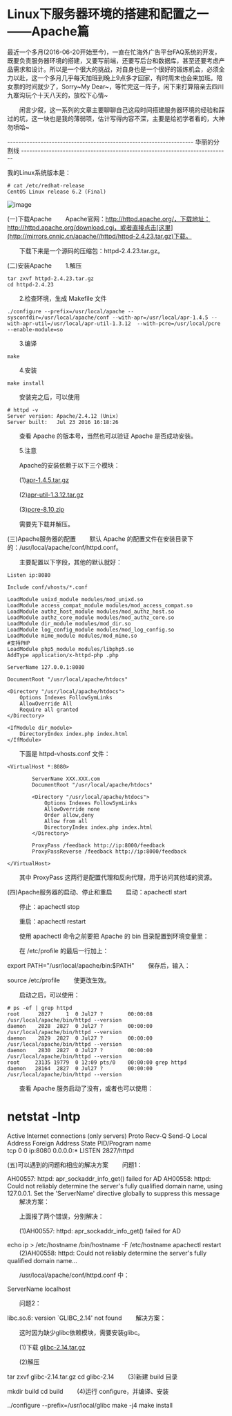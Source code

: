 # Linux下服务器环境的搭建和配置之一——Apache篇



最近一个多月(2016-06-20开始至今)，一直在忙海外广告平台FAQ系统的开发，既要负责服务器环境的搭建，又要写前端，还要写后台和数据库，甚至还要考虑产品需求和设计。所以是一个很大的挑战，对自身也是一个很好的锻炼机会，必须全力以赴，这一个多月几乎每天加班到晚上9点多才回家，有时周末也会来加班。陪女票的时间就少了，Sorry~My Dear~，等忙完这一阵子，闲下来打算陪亲去四川九寨沟玩个十天八天的，放松下心情~

　　闲言少叙，这一系列的文章主要聊聊自己这段时间搭建服务器环境的经验和踩过的坑，这一块也是我的薄弱项，估计写得内容不深，主要是给初学者看的，大神勿喷哈~

------------------------------------------------------------------- 华丽的分割线 ---------------------------------------------------------------------------

我的Linux系统版本是：
```
# cat /etc/redhat-release
CentOS Linux release 6.2 (Final)
```
 

 
![image](https://user-images.githubusercontent.com/9566362/227754261-1e7d4bac-0246-4105-b502-2982f9cea32b.png)



 

 

(一)下载Apache
　　Apache官网：http://httpd.apache.org/，下载地址：http://httpd.apache.org/download.cgi，或者直接点击[这里](http://mirrors.cnnic.cn/apache//httpd/httpd-2.4.23.tar.gz)下载。

　　下载下来是一个源码的压缩包：httpd-2.4.23.tar.gz。

(二)安装Apache
　　1.解压

```
tar zxvf httpd-2.4.23.tar.gz
cd httpd-2.4.23
```
　　2.检查环境，生成 Makefile 文件

```
./configure --prefix=/usr/local/apache --sysconfdir=/usr/local/apache/conf --with-apr=/usr/local/apr-1.4.5 --with-apr-util=/usr/local/apr-util-1.3.12  --with-pcre=/usr/local/pcre  --enable-module=so
```
　　3.编译

```
make
```
　　4.安装

```
make install
```
　　安装完之后，可以使用

```
# httpd -v
Server version: Apache/2.4.12 (Unix)
Server built:   Jul 23 2016 16:18:26
```
　　查看 Apache 的版本号，当然也可以验证 Apache 是否成功安装。

　　5.注意

　　Apache的安装依赖于以下三个模块：

　　(1)[apr-1.4.5.tar.gz](http://archive.apache.org/dist/apr/apr-1.4.5.tar.gz)

　　(2)[apr-util-1.3.12.tar.gz](http://archive.apache.org/dist/apr/apr-util-1.3.12.tar.gz)

　　(3)[pcre-8.10.zip](http://jaist.dl.sourceforge.net/project/pcre/pcre/8.10/pcre-8.10.zip)

　　需要先下载并解压。

(三)Apache服务器的配置
　　默认 Apache 的配置文件在安装目录下的：/usr/local/apache/conf/httpd.conf。

　　主要配置以下字段，其他的默认就好：

```
Listen ip:8080

Include conf/vhosts/*.conf

LoadModule unixd_module modules/mod_unixd.so
LoadModule access_compat_module modules/mod_access_compat.so
LoadModule authz_host_module modules/mod_authz_host.so
LoadModule authz_core_module modules/mod_authz_core.so
LoadModule dir_module modules/mod_dir.so
LoadModule log_config_module modules/mod_log_config.so
LoadModule mime_module modules/mod_mime.so
#支持PHP
LoadModule php5_module modules/libphp5.so
AddType application/x-httpd-php .php

ServerName 127.0.0.1:8080

DocumentRoot "/usr/local/apache/htdocs"

<Directory "/usr/local/apache/htdocs">
    Options Indexes FollowSymLinks
    AllowOverride All
    Require all granted
</Directory>

<IfModule dir_module>
    DirectoryIndex index.php index.html
</IfModule>
```
 

　　下面是 httpd-vhosts.conf 文件：

```
<VirtualHost *:8080>

        ServerName XXX.XXX.com
        DocumentRoot "/usr/local/apache/htdocs"

        <Directory "/usr/local/apache/htdocs">
            Options Indexes FollowSymLinks
            AllowOverride none
            Order allow,deny
            Allow from all
            DirectoryIndex index.php index.html
        </Directory>

        ProxyPass /feedback http://ip:8000/feedback
        ProxyPassReverse /feedback http://ip:8000/feedback

</VirtualHost>
```
　　其中 ProxyPass 这两行是配置代理和反向代理，用于访问其他域的资源。

(四)Apache服务器的启动、停止和重启
　　启动：apachectl start

　　停止：apachectl stop

　　重启：apachectl restart

　　使用 apachectl 命令之前要把 Apache 的 bin 目录配置到环境变量里：

　　在 /etc/profile 的最后一行加上：

export PATH="/usr/local/apache/bin:$PATH"
　　保存后，输入：

source /etc/profile
　　使更改生效。

　　启动之后，可以使用：

```
# ps -ef | grep httpd
root      2827     1  0 Jul27 ?        00:00:08 /usr/local/apache/bin/httpd --version
daemon    2828  2827  0 Jul27 ?        00:00:00 /usr/local/apache/bin/httpd --version
daemon    2829  2827  0 Jul27 ?        00:00:00 /usr/local/apache/bin/httpd --version
daemon    2830  2827  0 Jul27 ?        00:00:00 /usr/local/apache/bin/httpd --version
root     23135 19779  0 12:09 pts/0    00:00:00 grep httpd
daemon   28164  2827  0 Jul27 ?        00:00:00 /usr/local/apache/bin/httpd --version
```
　　查看 Apache 服务启动了没有，或者也可以使用：

# netstat -lntp
Active Internet connections (only servers)
Proto Recv-Q Send-Q Local Address               Foreign Address             State       PID/Program name           
tcp        0      0 ip:8080           0.0.0.0:*                   LISTEN      2827/httpd
 

(五)可以遇到的问题和相应的解决方案
　　问题1：

AH00557: httpd: apr_sockaddr_info_get() failed for AD
AH00558: httpd: Could not reliably determine the server's fully qualified domain name, using 127.0.0.1. Set the 'ServerName' directive globally to suppress this message
　　解决方案：

　　上面报了两个错误，分别解决：

　　(1)AH00557: httpd: apr_sockaddr_info_get() failed for AD

echo ip > /etc/hostname
/bin/hostname -F /etc/hostname
apachectl restart
　　(2)AH00558: httpd: Could not reliably determine the server's fully qualified domain name...

 　　/usr/local/apache/conf/httpd.conf 中：

ServerName localhost
 

　　问题2：

libc.so.6: version `GLIBC_2.14' not found
　　解决方案：

　　这时因为缺少glibc依赖模块，需要安装glibc。

　　(1)下载 [glibc-2.14.tar.gz](http://mirrors.ustc.edu.cn/gnu/libc/glibc-2.14.tar.gz)

　　(2)解压

tar zxvf glibc-2.14.tar.gz
cd glibc-2.14
　　(3)新建 build 目录

mkdir build
cd build
　　(4)运行 configure，并编译、安装

../configure --prefix=/usr/local/glibc
make -j4
make install

<EditInfo time="2016-07-08 22:34" title="阅读(1103)  评论(0)" />
